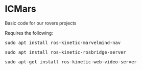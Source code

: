 # ICMars
Basic code for our rovers projects

Requires the following:

<pre>sudo apt install ros-kinetic-marvelmind-nav</pre>

<pre>sudo apt install ros-kinetic-rosbridge-server</pre>

<pre>sudo apt-get install ros-kinetic-web-video-server</pre>

